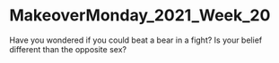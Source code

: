# MakeoverMonday_2021_Week_20
Have you wondered if you could beat a bear in a fight? Is your belief different than the opposite sex?
